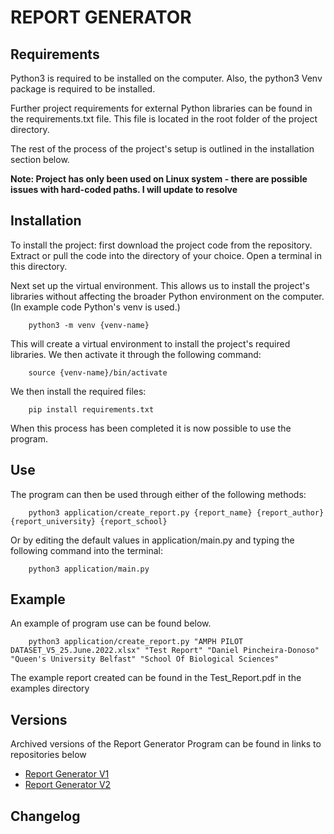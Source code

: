 # REPORT GENERATOR

## Requirements

Python3 is required to be installed on the computer. Also, the python3 Venv package is required to be installed.

Further project requirements for external Python libraries can be found in the requirements.txt file. This file is located in the root folder of the project directory.

The rest of the process of the project's setup is outlined in the installation section below.

**Note: Project has only been used on Linux system - there are possible issues with hard-coded paths. I will update to resolve**

## Installation

To install the project: first download the project code from the repository.  Extract or pull the code into the directory of your choice. Open a terminal in this directory.

Next set up the virtual environment. This allows us to install the project's libraries without affecting the broader Python environment on the computer. (In example code Python's venv is used.)

        python3 -m venv {venv-name}

This will create a virtual environment to install the project's required libraries. We then activate it through the following command:

        source {venv-name}/bin/activate

We then install the required files:

        pip install requirements.txt

When this process has been completed it is now possible to use the program.


## Use

The program can then be used through either of the following methods:

        python3 application/create_report.py {report_name} {report_author} {report_university} {report_school}

Or by editing the default values in application/main.py and typing the following command into the terminal:

        python3 application/main.py


## Example

An example of program use can be found below.

        python3 application/create_report.py "AMPH PILOT DATASET_V5_25.June.2022.xlsx" "Test Report" "Daniel Pincheira-Donoso" "Queen's University Belfast" "School Of Biological Sciences"

The example report created can be found in the Test_Report.pdf in the examples directory


## Versions

Archived versions of the Report Generator Program can be found in links to repositories below
- [Report Generator V1](https://gitlab2.eeecs.qub.ac.uk/13067079/report_generator_v1)
- [Report Generator V2](https://gitlab2.eeecs.qub.ac.uk/13067079/report-generator-v2)


## Changelog

###
